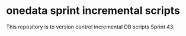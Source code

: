 # onedata sprint incremental scripts
This repository is to version control incremental DB scripts Sprint 43.
